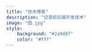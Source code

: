 ```yaml
---
title: "技术博客"
description: "记录前后端开发技术"
image: "图.jpg"
style:
    background: "#2a9d8f"
    color: "#fff"
---
```

